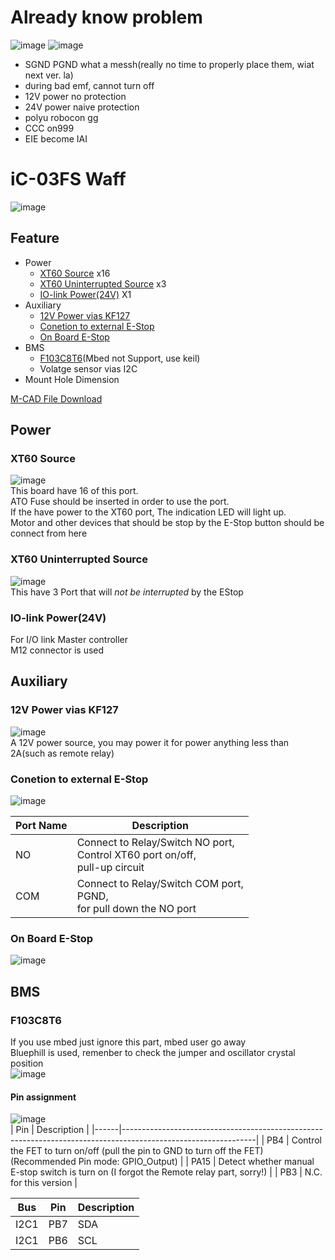 # Already know problem
![image](https://user-images.githubusercontent.com/45313904/125517875-9afa547b-215a-413a-990e-f7d29ad9743c.png)
![image](https://user-images.githubusercontent.com/45313904/125517952-787a0210-2693-45ae-826c-b8cbf81313c5.png)

* SGND PGND what a messh(really no time to properly place them, wiat next ver. la)
* during bad emf, cannot turn off
* 12V power no protection
* 24V power naive protection
* polyu robocon gg
* CCC on999
* EIE become IAI


# iC-03FS Waff
![image](https://user-images.githubusercontent.com/45313904/120550068-f8fc0780-c426-11eb-9721-47f47f4ea195.png)
## Feature
 * Power 
    * [XT60 Source](#XT60-Source) x16
    * [XT60 Uninterrupted Source](#XT60-Uninterrupted-Source) x3
    * [IO-link Power(24V)](#io-link-power24v) X1
 * Auxiliary 
    * [12V Power vias KF127](#12V-Power-vias-KF127)
    * [Conetion to external E-Stop](#Conetion-to-external-E-Stop)
    * [On Board E-Stop](#On-Board-E-Stop)
 * BMS
    * [F103C8T6](#F103C8T6)(Mbed not Support, use keil)
    * Volatge sensor vias I2C
 * Mount Hole Dimension 
           
[M-CAD File Download](3Dfile)
## Power

### XT60 Source
![image](https://user-images.githubusercontent.com/45313904/120700605-7043a100-c4e4-11eb-836a-fc99aa1e005a.png)      
This board have  16 of this port.    
ATO Fuse should be inserted in order to use the port.       
If the have power to the XT60 port, The indication LED will light up.         
Motor and other devices that should be stop by the E-Stop button should be connect from here          
### XT60 Uninterrupted Source
![image](https://user-images.githubusercontent.com/45313904/120700920-d7615580-c4e4-11eb-8457-572481eb1b4c.png)      
This have 3 Port that will *not be interrupted* by the EStop      
         
         
### IO-link Power(24V)
For I/O link Master controller      
M12 connector is used      
         
         
## Auxiliary
### 12V Power vias KF127
![image](https://user-images.githubusercontent.com/45313904/120702845-21e3d180-c4e7-11eb-8051-02ba6c36d061.png)      
A 12V power source, you may power it for power anything less than 2A(such as remote relay)
      

### Conetion to external E-Stop
![image](https://user-images.githubusercontent.com/45313904/120703210-9585de80-c4e7-11eb-9093-53b2e239a737.png)      

| Port Name | Description                                                                |
|-----------|----------------------------------------------------------------------------|
| NO        | Connect to Relay/Switch NO port,     <br>Control XT60 port on/off,<br>pull-up circuit |
| COM       | Connect to Relay/Switch COM port,<br>PGND,<br>for pull down the NO port          |

### On Board E-Stop
![image](https://user-images.githubusercontent.com/45313904/120704306-0679c600-c4e9-11eb-8eca-8af658737fe6.png)      

## BMS
### F103C8T6
If you use mbed just ignore this part, mbed user go away   
Bluephill is used, remenber to check the jumper and oscillator crystal position   
![image](https://user-images.githubusercontent.com/45313904/125508969-ea37646e-36ce-4147-a828-d12760520afc.png)

#### Pin assignment
![image](https://user-images.githubusercontent.com/45313904/125509842-1ed60dcf-5a16-4506-9b02-57b9425f965f.png)      
| Pin  | Description                                                                                                   |
|------|---------------------------------------------------------------------------------------------------------------|
| PB4  | Control the FET to turn on/off (pull the pin to GND to turn off the FET)  (Recommended Pin mode: GPIO_Output) |
| PA15 | Detect whether manual E-stop switch is turn on (I forgot the Remote relay part, sorry!)                       |
| PB3  | N.C. for this version                                                                                         |

| Bus  | Pin | Description |
|------|-----|-------------|
| I2C1 | PB7 | SDA         |
| I2C1 | PB6 | SCL         |     

